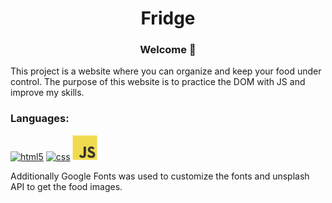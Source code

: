 <h1 align="center">Fridge</h1>
<h3 align="center">Welcome 👋</h3>

This project is a website where you can organize and keep your food under control. 
The purpose of this website is to practice the DOM with JS and improve my skills.

  <h3 align="left">Languages:</h3>

<p align="left">
    <a href="https://www.w3.org/" target="_blank" rel="noreferrer"> <img src="https://www.vectorlogo.zone/logos/w3_html5/w3_html5-icon.svg" alt="html5" width="40"    height="40"/></a>
    <a href="https://www.w3.org/" target="_blank" rel="noreferrer"> <img src="https://www.vectorlogo.zone/logos/w3_css/w3_css-icon.svg" alt="css" width="40" height="40"/></a>
    <a href="https://developer.mozilla.org/en-US/docs/Web/JavaScript" target="_blank" rel="noreferrer"> <img src="https://raw.githubusercontent.com/devicons/devicon/master/icons/javascript/javascript-original.svg" alt="javascript" width="40" height="40"/> </a>
</p>

Additionally Google Fonts was used to customize the fonts and unsplash API to get the food images.
